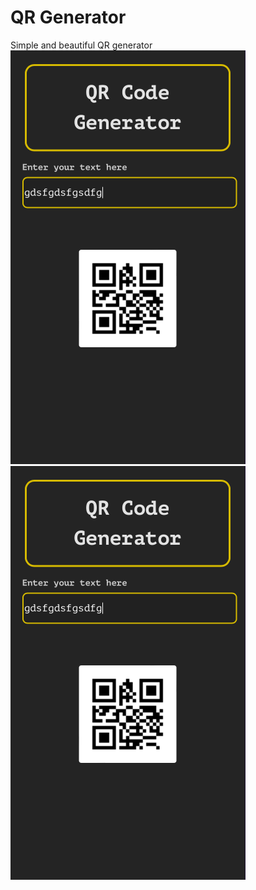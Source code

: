 # QR Generator 
 Simple and beautiful QR generator
![Mobile](https://raw.githubusercontent.com/Mikazil/QR-Generator/main/screenshots/Mobile.png)
![PC](https://raw.githubusercontent.com/Mikazil/QR-Generator/main/screenshots/Mobile.png)
